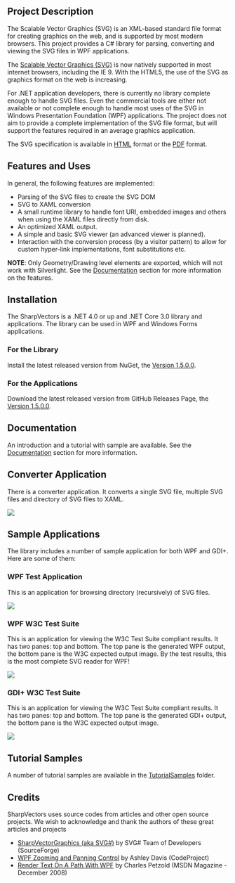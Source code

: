 ## Project Description
The Scalable Vector Graphics (SVG) is an XML-based standard file format for creating graphics on the web, 
and is supported by most modern browsers.
This project provides a C# library for parsing, converting and viewing the SVG files in WPF applications.

The [Scalable Vector Graphics (SVG)](http://en.wikipedia.org/wiki/Scalable_Vector_Graphics) is now natively 
supported in most internet browsers, including the IE 9. With the HTML5, the use of the SVG as graphics 
format on the web is increasing. 

For .NET application developers, there is currently no library complete enough to handle SVG files. 
Even the commercial tools are either not available or not complete enough to handle most uses of 
the SVG in Windows Presentation Foundation (WPF) applications.
The project does not aim to provide a complete implementation of the SVG file format, but will 
support the features required in an average graphics application.

The SVG specification is available in [HTML](https://www.w3.org/TR/SVG11/) format 
or the [PDF](https://www.w3.org/TR/SVG11/REC-SVG11-20110816.pdf) format.

## Features and Uses
In general, the following features are implemented:
* Parsing of the SVG files to create the SVG DOM
* SVG to XAML conversion
* A small runtime library to handle font URI, embedded images and others when using the XAML files directly from disk.
* An optimized XAML output.
* A simple and basic SVG viewer (an advanced viewer is planned).
* Interaction with the conversion process (by a visitor pattern) to allow for custom hyper-link implementations, font substitutions etc.

**NOTE**: Only Geometry/Drawing level elements are exported, which will not work with Silverlight. 
See the [Documentation](Docs/Documentation.md) section for more information on the features.

## Installation
The SharpVectors is a .NET 4.0 or up and .NET Core 3.0 library and applications. The library can be used in WPF and Windows Forms applications.

### For the Library
Install the latest released version from NuGet, the [Version 1.5.0.0](https://www.nuget.org/packages/SharpVectors.Reloaded/). 

### For the Applications
Download the latest released version from GitHub Releases Page, the [Version 1.5.0.0](https://github.com/ElinamLLC/SharpVectors/releases).

## Documentation
An introduction and a tutorial with sample are available. See the [Documentation](Docs/Documentation.md) section for more information.

## Converter Application
There is a converter application. It converts a single SVG file, multiple SVG files and directory of SVG files to XAML.

![](Images/Home_SharpVectors.png)

## Sample Applications
The library includes a number of sample application for both WPF and GDI+. Here are some of them:

### WPF Test Application
This is an application for browsing directory (recursively) of SVG files.

![](Images/Home_WpfTestSvgSample.png)

### WPF W3C Test Suite
This is an application for viewing the W3C Test Suite compliant results. It has two panes: top and bottom. 
The top pane is the generated WPF output, the bottom pane is the W3C expected output image.
By the test results, this is the most complete SVG reader for WPF!

![](Images/Home_WpfW3cSvgTestSuite.png)

### GDI+ W3C Test Suite
This is an application for viewing the W3C Test Suite compliant results. It has two panes: top and bottom. 
The top pane is the generated GDI+ output, the bottom pane is the W3C expected output image.

![](Images/GdiW3cSvgTestSuite.png)

## Tutorial Samples
A number of tutorial samples are available in the [TutorialSamples](https://github.com/ElinamLLC/SharpVectors/tree/master/TutorialSamples) folder.

## Credits
SharpVectors uses source codes from articles and other open source projects. We wish to acknowledge and thank 
the authors of these great articles and projects
* [SharpVectorGraphics (aka SVG#)](https://sourceforge.net/projects/svgdomcsharp/) by SVG# Team of Developers (SourceForge)
* [WPF Zooming and Panning Control](https://www.codeproject.com/KB/WPF/zoomandpancontrol.aspx) by Ashley Davis (CodeProject)
* [Render Text On A Path With WPF](https://msdn.microsoft.com/en-us/magazine/dd263097.aspx) by Charles Petzold (MSDN Magazine - December 2008)
